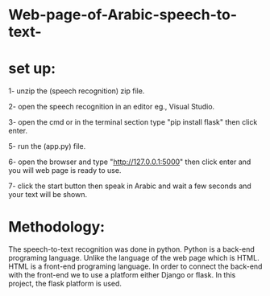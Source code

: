 # Web-page-of-Arabic-speech-to-text-
# set up:
1- unzip the (speech recognition) zip file.

2- open the speech recognition in an editor eg., Visual Studio.

3- open the cmd or in the terminal section type "pip install flask" then click enter.

5- run the (app.py) file.

6- open the browser and type "http://127.0.0.1:5000" then click enter and you will web page is ready to use.

7- click the start button then speak in Arabic and wait a few seconds and your text will be shown.

# Methodology:
The speech-to-text recognition was done in python. Python is a back-end programing language. Unlike the language of the web page which is HTML. HTML is a front-end programing language. In order to connect the back-end with the front-end we to use a platform either Django or flask. In this project, the flask platform is used.

